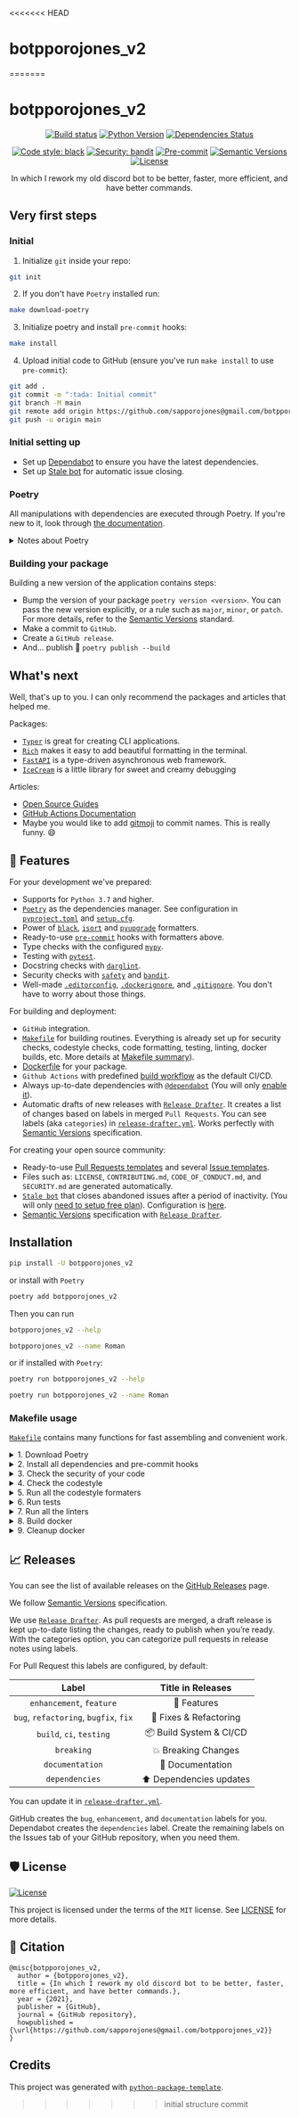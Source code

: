 <<<<<<< HEAD
# botpporojones_v2
=======
# botpporojones_v2

<div align="center">

[![Build status](https://github.com/sapporojones@gmail.com/botpporojones_v2/workflows/build/badge.svg?branch=master&event=push)](https://github.com/sapporojones@gmail.com/botpporojones_v2/actions?query=workflow%3Abuild)
[![Python Version](https://img.shields.io/pypi/pyversions/botpporojones_v2.svg)](https://pypi.org/project/botpporojones_v2/)
[![Dependencies Status](https://img.shields.io/badge/dependencies-up%20to%20date-brightgreen.svg)](https://github.com/sapporojones@gmail.com/botpporojones_v2/pulls?utf8=%E2%9C%93&q=is%3Apr%20author%3Aapp%2Fdependabot)

[![Code style: black](https://img.shields.io/badge/code%20style-black-000000.svg)](https://github.com/psf/black)
[![Security: bandit](https://img.shields.io/badge/security-bandit-green.svg)](https://github.com/PyCQA/bandit)
[![Pre-commit](https://img.shields.io/badge/pre--commit-enabled-brightgreen?logo=pre-commit&logoColor=white)](https://github.com/sapporojones@gmail.com/botpporojones_v2/blob/master/.pre-commit-config.yaml)
[![Semantic Versions](https://img.shields.io/badge/%F0%9F%9A%80-semantic%20versions-informational.svg)](https://github.com/sapporojones@gmail.com/botpporojones_v2/releases)
[![License](https://img.shields.io/github/license/sapporojones@gmail.com/botpporojones_v2)](https://github.com/sapporojones@gmail.com/botpporojones_v2/blob/master/LICENSE)

In which I rework my old discord bot to be better, faster, more efficient, and have better commands.

</div>

## Very first steps

### Initial

1. Initialize `git` inside your repo:

```bash
git init
```

2. If you don't have `Poetry` installed run:

```bash
make download-poetry
```

3. Initialize poetry and install `pre-commit` hooks:

```bash
make install
```

4. Upload initial code to GitHub (ensure you've run `make install` to use `pre-commit`):

```bash
git add .
git commit -m ":tada: Initial commit"
git branch -M main
git remote add origin https://github.com/sapporojones@gmail.com/botpporojones_v2.git
git push -u origin main
```

### Initial setting up

- Set up [Dependabot](https://docs.github.com/en/github/administering-a-repository/enabling-and-disabling-version-updates#enabling-github-dependabot-version-updates) to ensure you have the latest dependencies.
- Set up [Stale bot](https://github.com/apps/stale) for automatic issue closing.

### Poetry

All manipulations with dependencies are executed through Poetry. If you're new to it, look through [the documentation](https://python-poetry.org/docs/).

<details>
<summary>Notes about Poetry</summary>
<p>

Poetry's [commands](https://python-poetry.org/docs/cli/#commands) are very intuitive and easy to learn, like:

- `poetry add numpy`
- `poetry run pytest`
- `poetry build`
- etc

</p>
</details>

### Building your package

Building a new version of the application contains steps:

- Bump the version of your package `poetry version <version>`. You can pass the new version explicitly, or a rule such as `major`, `minor`, or `patch`. For more details, refer to the [Semantic Versions](https://semver.org/) standard.
- Make a commit to `GitHub`.
- Create a `GitHub release`.
- And... publish 🙂 `poetry publish --build`

## What's next

Well, that's up to you. I can only recommend the packages and articles that helped me.

Packages:

- [`Typer`](https://github.com/tiangolo/typer) is great for creating CLI applications.
- [`Rich`](https://github.com/willmcgugan/rich) makes it easy to add beautiful formatting in the terminal.
- [`FastAPI`](https://github.com/tiangolo/fastapi) is a type-driven asynchronous web framework.
- [`IceCream`](https://github.com/gruns/icecream) is a little library for sweet and creamy debugging

Articles:

- [Open Source Guides](https://opensource.guide/)
- [GitHub Actions Documentation](https://help.github.com/en/actions)
- Maybe you would like to add [gitmoji](https://gitmoji.carloscuesta.me/) to commit names. This is really funny. 😄

## 🚀 Features

For your development we've prepared:

- Supports for `Python 3.7` and higher.
- [`Poetry`](https://python-poetry.org/) as the dependencies manager. See configuration in [`pyproject.toml`](https://github.com/sapporojones@gmail.com/botpporojones_v2/blob/master/pyproject.toml) and [`setup.cfg`](https://github.com/sapporojones@gmail.com/botpporojones_v2/blob/master/setup.cfg).
- Power of [`black`](https://github.com/psf/black), [`isort`](https://github.com/timothycrosley/isort) and [`pyupgrade`](https://github.com/asottile/pyupgrade) formatters.
- Ready-to-use [`pre-commit`](https://pre-commit.com/) hooks with formatters above.
- Type checks with the configured [`mypy`](https://mypy.readthedocs.io).
- Testing with [`pytest`](https://docs.pytest.org/en/latest/).
- Docstring checks with [`darglint`](https://github.com/terrencepreilly/darglint).
- Security checks with [`safety`](https://github.com/pyupio/safety) and [`bandit`](https://github.com/PyCQA/bandit).
- Well-made [`.editorconfig`](https://github.com/sapporojones@gmail.com/botpporojones_v2/blob/master/.editorconfig), [`.dockerignore`](https://github.com/sapporojones@gmail.com/botpporojones_v2/blob/master/.dockerignore), and [`.gitignore`](https://github.com/sapporojones@gmail.com/botpporojones_v2/blob/master/.gitignore). You don't have to worry about those things.

For building and deployment:

- `GitHub` integration.
- [`Makefile`](https://github.com/sapporojones@gmail.com/botpporojones_v2/blob/master/Makefile#L89) for building routines. Everything is already set up for security checks, codestyle checks, code formatting, testing, linting, docker builds, etc. More details at [Makefile summary](#makefile-usage)).
- [Dockerfile](https://github.com/sapporojones@gmail.com/botpporojones_v2/blob/master/docker/Dockerfile) for your package.
- `Github Actions` with predefined [build workflow](https://github.com/sapporojones@gmail.com/botpporojones_v2/blob/master/.github/workflows/build.yml) as the default CI/CD.
- Always up-to-date dependencies with [`@dependabot`](https://dependabot.com/) (You will only [enable it](https://docs.github.com/en/github/administering-a-repository/enabling-and-disabling-version-updates#enabling-github-dependabot-version-updates)).
- Automatic drafts of new releases with [`Release Drafter`](https://github.com/marketplace/actions/release-drafter). It creates a list of changes based on labels in merged `Pull Requests`. You can see labels (aka `categories`) in [`release-drafter.yml`](https://github.com/sapporojones@gmail.com/botpporojones_v2/blob/master/.github/release-drafter.yml). Works perfectly with [Semantic Versions](https://semver.org/) specification.

For creating your open source community:

- Ready-to-use [Pull Requests templates](https://github.com/sapporojones@gmail.com/botpporojones_v2/blob/master/.github/PULL_REQUEST_TEMPLATE.md) and several [Issue templates](https://github.com/sapporojones@gmail.com/botpporojones_v2/tree/master/.github/ISSUE_TEMPLATE).
- Files such as: `LICENSE`, `CONTRIBUTING.md`, `CODE_OF_CONDUCT.md`, and `SECURITY.md` are generated automatically.
- [`Stale bot`](https://github.com/apps/stale) that closes abandoned issues after a period of inactivity. (You will only [need to setup free plan](https://github.com/marketplace/stale)). Configuration is [here](https://github.com/sapporojones@gmail.com/botpporojones_v2/blob/master/.github/.stale.yml).
- [Semantic Versions](https://semver.org/) specification with [`Release Drafter`](https://github.com/marketplace/actions/release-drafter).

## Installation

```bash
pip install -U botpporojones_v2
```

or install with `Poetry`

```bash
poetry add botpporojones_v2
```

Then you can run

```bash
botpporojones_v2 --help
```

```bash
botpporojones_v2 --name Roman
```

or if installed with `Poetry`:

```bash
poetry run botpporojones_v2 --help
```

```bash
poetry run botpporojones_v2 --name Roman
```

### Makefile usage

[`Makefile`](https://github.com/sapporojones@gmail.com/botpporojones_v2/blob/master/Makefile) contains many functions for fast assembling and convenient work.

<details>
<summary>1. Download Poetry</summary>
<p>

```bash
make download-poetry
```

</p>
</details>

<details>
<summary>2. Install all dependencies and pre-commit hooks</summary>
<p>

```bash
make install
```

If you do not want to install pre-commit hooks, run the command with the NO_PRE_COMMIT flag:

```bash
make install NO_PRE_COMMIT=1
```

</p>
</details>

<details>
<summary>3. Check the security of your code</summary>
<p>

```bash
make check-safety
```

This command launches a `Poetry` and `Pip` integrity check as well as identifies security issues with `Safety` and `Bandit`. By default, the build will not crash if any of the items fail. But you can set `STRICT=1` for the entire build, or you can configure strictness for each item separately.

```bash
make check-safety STRICT=1
```

or only for `safety`:

```bash
make check-safety SAFETY_STRICT=1
```

multiple

```bash
make check-safety PIP_STRICT=1 SAFETY_STRICT=1
```

> List of flags for `check-safety` (can be set to `1` or `0`): `STRICT`, `POETRY_STRICT`, `PIP_STRICT`, `SAFETY_STRICT`, `BANDIT_STRICT`.

</p>
</details>

<details>
<summary>4. Check the codestyle</summary>
<p>

The command is similar to `check-safety` but to check the code style, obviously. It uses `Black`, `Darglint`, `Isort`, and `Mypy` inside.

```bash
make check-style
```

It may also contain the `STRICT` flag.

```bash
make check-style STRICT=1
```

> List of flags for `check-style` (can be set to `1` or `0`): `STRICT`, `BLACK_STRICT`, `DARGLINT_STRICT`, `ISORT_STRICT`, `MYPY_STRICT`.

</p>
</details>

<details>
<summary>5. Run all the codestyle formaters</summary>
<p>

Codestyle uses `pre-commit` hooks, so ensure you've run `make install` before.

```bash
make codestyle
```

</p>
</details>

<details>
<summary>6. Run tests</summary>
<p>

```bash
make test
```

</p>
</details>

<details>
<summary>7. Run all the linters</summary>
<p>

```bash
make lint
```

the same as:

```bash
make test && make check-safety && make check-style
```

> List of flags for `lint` (can be set to `1` or `0`): `STRICT`, `POETRY_STRICT`, `PIP_STRICT`, `SAFETY_STRICT`, `BANDIT_STRICT`, `BLACK_STRICT`, `DARGLINT_STRICT`, `ISORT_STRICT`, `MYPY_STRICT`.

</p>
</details>

<details>
<summary>8. Build docker</summary>
<p>

```bash
make docker
```

which is equivalent to:

```bash
make docker VERSION=latest
```

More information [here](https://github.com/sapporojones@gmail.com/botpporojones_v2/tree/master/docker).

</p>
</details>

<details>
<summary>9. Cleanup docker</summary>
<p>

```bash
make clean_docker
```

or to remove all build

```bash
make clean
```

More information [here](https://github.com/sapporojones@gmail.com/botpporojones_v2/tree/master/docker).

</p>
</details>

## 📈 Releases

You can see the list of available releases on the [GitHub Releases](https://github.com/sapporojones@gmail.com/botpporojones_v2/releases) page.

We follow [Semantic Versions](https://semver.org/) specification.

We use [`Release Drafter`](https://github.com/marketplace/actions/release-drafter). As pull requests are merged, a draft release is kept up-to-date listing the changes, ready to publish when you’re ready. With the categories option, you can categorize pull requests in release notes using labels.

For Pull Request this labels are configured, by default:

|               **Label**               |  **Title in Releases**  |
| :-----------------------------------: | :---------------------: |
|       `enhancement`, `feature`        |       🚀 Features       |
| `bug`, `refactoring`, `bugfix`, `fix` | 🔧 Fixes & Refactoring  |
|       `build`, `ci`, `testing`        | 📦 Build System & CI/CD |
|              `breaking`               |   💥 Breaking Changes   |
|            `documentation`            |    📝 Documentation     |
|            `dependencies`             | ⬆️ Dependencies updates |

You can update it in [`release-drafter.yml`](https://github.com/sapporojones@gmail.com/botpporojones_v2/blob/master/.github/release-drafter.yml).

GitHub creates the `bug`, `enhancement`, and `documentation` labels for you. Dependabot creates the `dependencies` label. Create the remaining labels on the Issues tab of your GitHub repository, when you need them.

## 🛡 License

[![License](https://img.shields.io/github/license/sapporojones@gmail.com/botpporojones_v2)](https://github.com/sapporojones@gmail.com/botpporojones_v2/blob/master/LICENSE)

This project is licensed under the terms of the `MIT` license. See [LICENSE](https://github.com/sapporojones@gmail.com/botpporojones_v2/blob/master/LICENSE) for more details.

## 📃 Citation

```
@misc{botpporojones_v2,
  author = {botpporojones_v2},
  title = {In which I rework my old discord bot to be better, faster, more efficient, and have better commands.},
  year = {2021},
  publisher = {GitHub},
  journal = {GitHub repository},
  howpublished = {\url{https://github.com/sapporojones@gmail.com/botpporojones_v2}}
}
```

## Credits

This project was generated with [`python-package-template`](https://github.com/TezRomacH/python-package-template).
>>>>>>> initial structure commit
